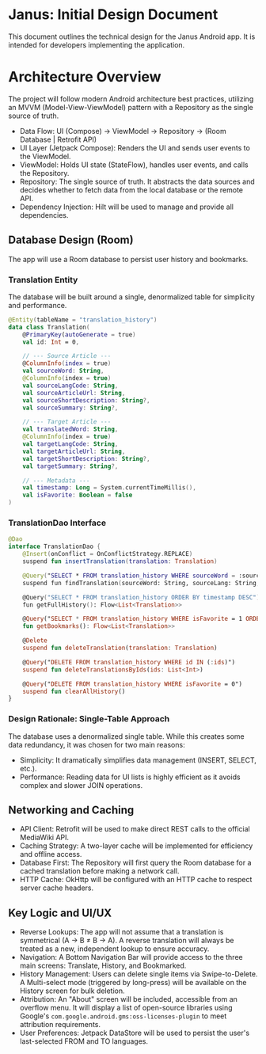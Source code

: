 # Janus: Initial Design Document
This document outlines the technical design for the Janus Android app. It is intended for developers implementing the application.

# Architecture Overview
The project will follow modern Android architecture best practices, utilizing an MVVM (Model-View-ViewModel) pattern with a Repository as the single source of truth.
* Data Flow: UI (Compose) -> ViewModel -> Repository -> (Room Database | Retrofit API)
* UI Layer (Jetpack Compose): Renders the UI and sends user events to the ViewModel.
* ViewModel: Holds UI state (StateFlow), handles user events, and calls the Repository.
* Repository: The single source of truth. It abstracts the data sources and decides whether to fetch data from the local database or the remote API.
* Dependency Injection: Hilt will be used to manage and provide all dependencies.

## Database Design (Room)
The app will use a Room database to persist user history and bookmarks.

### Translation Entity
The database will be built around a single, denormalized table for simplicity and performance.

```kotlin
@Entity(tableName = "translation_history")
data class Translation(
    @PrimaryKey(autoGenerate = true)
    val id: Int = 0,

    // --- Source Article ---
    @ColumnInfo(index = true)
    val sourceWord: String,
    @ColumnInfo(index = true)
    val sourceLangCode: String,
    val sourceArticleUrl: String,
    val sourceShortDescription: String?,
    val sourceSummary: String?,

    // --- Target Article ---
    val translatedWord: String,
    @ColumnInfo(index = true)
    val targetLangCode: String,
    val targetArticleUrl: String,
    val targetShortDescription: String?,
    val targetSummary: String?,

    // --- Metadata ---
    val timestamp: Long = System.currentTimeMillis(),
    val isFavorite: Boolean = false
)
```

### TranslationDao Interface

```kotlin
@Dao
interface TranslationDao {
    @Insert(onConflict = OnConflictStrategy.REPLACE)
    suspend fun insertTranslation(translation: Translation)

    @Query("SELECT * FROM translation_history WHERE sourceWord = :sourceWord AND sourceLangCode = :sourceLang AND targetLangCode = :targetLang LIMIT 1")
    suspend fun findTranslation(sourceWord: String, sourceLang: String, targetLang: String): Translation?

    @Query("SELECT * FROM translation_history ORDER BY timestamp DESC")
    fun getFullHistory(): Flow<List<Translation>>

    @Query("SELECT * FROM translation_history WHERE isFavorite = 1 ORDER BY timestamp DESC")
    fun getBookmarks(): Flow<List<Translation>>

    @Delete
    suspend fun deleteTranslation(translation: Translation)

    @Query("DELETE FROM translation_history WHERE id IN (:ids)")
    suspend fun deleteTranslationsByIds(ids: List<Int>)

    @Query("DELETE FROM translation_history WHERE isFavorite = 0")
    suspend fun clearAllHistory()
}
```

### Design Rationale: Single-Table Approach
The database uses a denormalized single table. While this creates some data redundancy, it was chosen for two main reasons:
* Simplicity: It dramatically simplifies data management (INSERT, SELECT, etc.).
* Performance: Reading data for UI lists is highly efficient as it avoids complex and slower JOIN operations.

## Networking and Caching
* API Client: Retrofit will be used to make direct REST calls to the official MediaWiki API.
* Caching Strategy: A two-layer cache will be implemented for efficiency and offline access.
* Database First: The Repository will first query the Room database for a cached translation before making a network call.
* HTTP Cache: OkHttp will be configured with an HTTP cache to respect server cache headers.

## Key Logic and UI/UX
* Reverse Lookups: The app will not assume that a translation is symmetrical (A -> B ≠ B -> A). A reverse translation will always be treated as a new, independent lookup to ensure accuracy.
* Navigation: A Bottom Navigation Bar will provide access to the three main screens: Translate, History, and Bookmarked.
* History Management: Users can delete single items via Swipe-to-Delete. A Multi-select mode (triggered by long-press) will be available on the History screen for bulk deletion.
* Attribution: An "About" screen will be included, accessible from an overflow menu. It will display a list of open-source libraries using Google's `com.google.android.gms:oss-licenses-plugin` to meet attribution requirements.
* User Preferences: Jetpack DataStore will be used to persist the user's last-selected FROM and TO languages.
